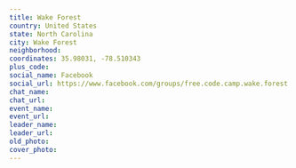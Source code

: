 ```yaml
---
title: Wake Forest
country: United States
state: North Carolina
city: Wake Forest
neighborhood: 
coordinates: 35.98031, -78.510343
plus_code:
social_name: Facebook
social_url: https://www.facebook.com/groups/free.code.camp.wake.forest
chat_name:
chat_url:
event_name:
event_url:
leader_name:
leader_url:
old_photo: 
cover_photo:
---
```

